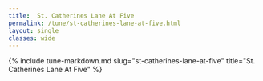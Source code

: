 ```yaml
---
title:  St. Catherines Lane At Five
permalink: /tune/st-catherines-lane-at-five.html
layout: single
classes: wide
---
```

{% include tune-markdown.md slug="st-catherines-lane-at-five" title="St. Catherines Lane At Five" %}
